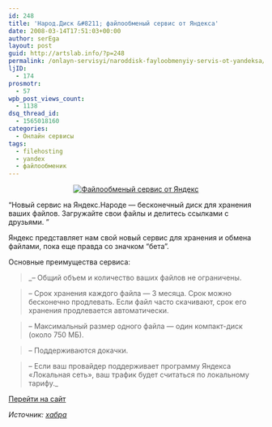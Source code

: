 ```yaml
---
id: 248
title: 'Народ.Диск &#8211; файлообменый сервис от Яндекса'
date: 2008-03-14T17:51:03+00:00
author: serEga
layout: post
guid: http://artslab.info/?p=248
permalink: /onlayn-servisyi/naroddisk-fayloobmenyiy-servis-ot-yandeksa/
ljID:
  - 174
prosmotr:
  - 57
wpb_post_views_count:
  - 1138
dsq_thread_id:
  - 1565018160
categories:
  - Онлайн сервисы
tags:
  - filehosting
  - yandex
  - файлообменик
---
```

<p style="text-align: center">
  <a href="http://artslab.info/?p=248"><img src="http://artslab.info/wp-content/uploads/narod_disk1.jpg" alt="Файлообменый сервис от Яндекс" border="0" /></a>
</p>

&#8220;Новый сервис на Яндекс.Народе — бесконечный диск для хранения ваших файлов. Загружайте свои файлы и делитесь ссылками с друзьями. &#8221;

Яндекс представляет нам свой новый сервис для хранения и обмена файлами, пока еще правда со значком &#8220;бета&#8221;.

Основные преимущества сервиса:

> _&#8211; Общий объем и количество ваших файлов не ограничены.
  
> &#8211; Срок хранения каждого файла — 3 месяца. Срок можно бесконечно продлевать. Если файл часто скачивают, срок его хранения продлевается автоматически.
  
> &#8211; Максимальный размер одного файла — один компакт-диск (около 750 МБ).
  
> &#8211; Поддерживаются докачки.
  
> &#8211; Если ваш провайдер поддерживает программу Яндекса «Локальная сеть», ваш трафик будет считаться по локальному тарифу._

<a href="http://narod.yandex.ru/disk/" target="_blank">Перейти на сайт</a>

_Источник: <a href="http://habrahabr.ru/blog/yandex/37612.html#comments" title="хабрахабр" target="_blank">хабра</a>_